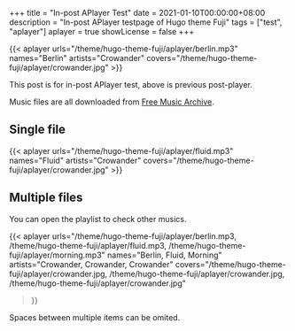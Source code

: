 +++
title = "In-post APlayer Test"
date = 2021-01-10T00:00:00+08:00
description = "In-post APlayer testpage of Hugo theme Fuji"
tags = ["test", "aplayer"]
aplayer = true
showLicense = false
+++

{{< aplayer urls="/theme/hugo-theme-fuji/aplayer/berlin.mp3" names="Berlin" artists="Crowander" covers="/theme/hugo-theme-fuji/aplayer/crowander.jpg" >}}

This post is for in-post APlayer test, above is previous post-player.

Music files are all downloaded from [Free Music Archive](https://freemusicarchive.org).

<!--more-->

## Single file

{{< aplayer urls="/theme/hugo-theme-fuji/aplayer/fluid.mp3" names="Fluid" artists="Crowander" covers="/theme/hugo-theme-fuji/aplayer/crowander.jpg" >}}

## Multiple files

You can open the playlist to check other musics.

{{< aplayer
    urls="/theme/hugo-theme-fuji/aplayer/berlin.mp3, /theme/hugo-theme-fuji/aplayer/fluid.mp3, /theme/hugo-theme-fuji/aplayer/morning.mp3"
    names="Berlin, Fluid, Morning"
    artists="Crowander, Crowander, Crowander"
    covers="/theme/hugo-theme-fuji/aplayer/crowander.jpg, /theme/hugo-theme-fuji/aplayer/crowander.jpg, /theme/hugo-theme-fuji/aplayer/crowander.jpg"
>}}

Spaces between multiple items can be omited.
